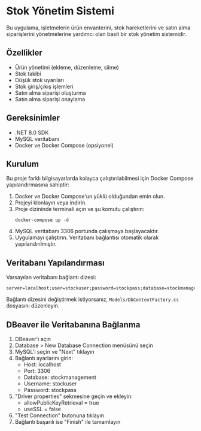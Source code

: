 # Stok Yönetim Sistemi

Bu uygulama, işletmelerin ürün envanterini, stok hareketlerini ve satın alma siparişlerini yönetmelerine yardımcı olan basit bir stok yönetim sistemidir.

## Özellikler

- Ürün yönetimi (ekleme, düzenleme, silme)
- Stok takibi
- Düşük stok uyarıları
- Stok giriş/çıkış işlemleri
- Satın alma siparişi oluşturma
- Satın alma siparişi onaylama

## Gereksinimler

- .NET 8.0 SDK
- MySQL veritabanı
- Docker ve Docker Compose (opsiyonel)

## Kurulum

Bu proje farklı bilgisayarlarda kolayca çalıştırılabilmesi için Docker Compose yapılandırmasına sahiptir:

1. Docker ve Docker Compose'un yüklü olduğundan emin olun.
2. Projeyi klonlayın veya indirin.
3. Proje dizininde terminali açın ve şu komutu çalıştırın:
   ```
   docker-compose up -d
   ```
4. MySQL veritabanı 3306 portunda çalışmaya başlayacaktır.
5. Uygulamayı çalıştırın. Veritabanı bağlantısı otomatik olarak yapılandırılmıştır.

## Veritabanı Yapılandırması

Varsayılan veritabanı bağlantı dizesi:
```
server=localhost;user=stockuser;password=stockpass;database=stockmanagement;allowPublicKeyRetrieval=true;sslMode=none
```

Bağlantı dizesini değiştirmek istiyorsanız, `Models/DbContextFactory.cs` dosyasını düzenleyin.

## DBeaver ile Veritabanına Bağlanma

1. DBeaver'ı açın
2. Database > New Database Connection menüsünü seçin
3. MySQL'i seçin ve "Next" tıklayın
4. Bağlantı ayarlarını girin:
   - Host: localhost
   - Port: 3306
   - Database: stockmanagement
   - Username: stockuser  
   - Password: stockpass
5. "Driver properties" sekmesine geçin ve ekleyin:
   - allowPublicKeyRetrieval = true
   - useSSL = false
6. "Test Connection" butonuna tıklayın
7. Bağlantı başarılı ise "Finish" ile tamamlayın


